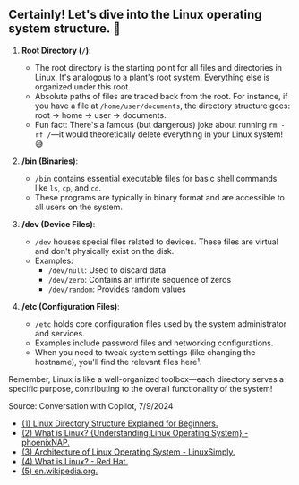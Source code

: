 ## Certainly! Let's dive into the Linux operating system structure. 🐧

1. **Root Directory (`/`)**:
   - The root directory is the starting point for all files and directories in Linux. It's analogous to a plant's root system. Everything else is organized under this root.
   - Absolute paths of files are traced back from the root. For instance, if you have a file at `/home/user/documents`, the directory structure goes: root → home → user → documents.
   - Fun fact: There's a famous (but dangerous) joke about running `rm -rf /`—it would theoretically delete everything in your Linux system! 😅

2. **/bin (Binaries)**:
   - `/bin` contains essential executable files for basic shell commands like `ls`, `cp`, and `cd`.
   - These programs are typically in binary format and are accessible to all users on the system.

3. **/dev (Device Files)**:
   - `/dev` houses special files related to devices. These files are virtual and don't physically exist on the disk.
   - Examples:
     - `/dev/null`: Used to discard data
     - `/dev/zero`: Contains an infinite sequence of zeros
     - `/dev/random`: Provides random values

4. **/etc (Configuration Files)**:
   - `/etc` holds core configuration files used by the system administrator and services.
   - Examples include password files and networking configurations.
   - When you need to tweak system settings (like changing the hostname), you'll find the relevant files here¹.

Remember, Linux is like a well-organized toolbox—each directory serves a specific purpose, contributing to the overall functionality of the system!

Source: Conversation with Copilot, 7/9/2024
- [(1) Linux Directory Structure Explained for Beginners.](https://linuxhandbook.com/linux-directory-structure/.)
- [(2) What is Linux? {Understanding Linux Operating System} - phoenixNAP.](https://phoenixnap.com/kb/what-is-linux.)
- [(3) Architecture of Linux Operating System - LinuxSimply.](https://linuxsimply.com/linux-basics/introduction/architecture-of-linux-operating-system/.)
- [(4) What is Linux? - Red Hat.](https://www.redhat.com/en/topics/linux/what-is-linux.)
- [(5) en.wikipedia.org.](https://en.wikipedia.org/wiki/Linux.)